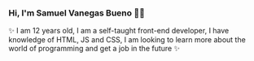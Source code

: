 ### Hi, I'm Samuel Vanegas Bueno 👨‍💻


✨ I am 12 years old, I am a self-taught front-end developer, I have knowledge of HTML, JS and CSS, I am looking to learn more about the world of programming and get a job in the future ✨
